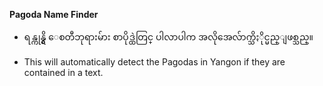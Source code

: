 **Pagoda Name Finder**

 - ရန္ကုန္ရွိ ေစတီဘုရားမ်ား စာပိုဒ္ထဲတြင္ ပါလာပါက
   အလိုအေလ်ာက္သိႏိုင္မည္ျဖစ္သည္။
   
 - This will automatically detect the Pagodas in Yangon if they are contained in a text.
